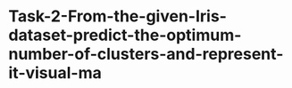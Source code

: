 # Task-2-From-the-given-Iris-dataset-predict-the-optimum-number-of-clusters-and-represent-it-visual-ma